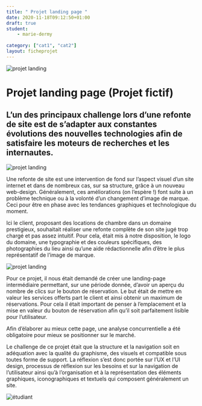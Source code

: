 ```yaml
---
title: " Projet landing page "
date: 2020-11-18T09:12:50+01:00
draft: true
student:
    - marie-dermy
   
category: ["cat1", "cat2"]   
layout: ficheprojet
---
```


![projet landing](/imagesprojets/Projet-Landing-Page/images/landing01.png#firstimg)

# Projet landing page (Projet fictif)

## L’un des principaux challenge lors d’une refonte de site est de s’adapter aux constantes évolutions des nouvelles technologies afin de satisfaire les moteurs de recherches et les internautes.

![projet landing](/imagesprojets/Projet-Landing-Page/images/landing03.png#secondimg)

Une refonte de site est une intervention de fond sur l’aspect visuel d’un site internet et dans de nombreux cas, sur sa structure, grâce à un nouveau web-design. Généralement, ces améliorations (on l’espère !) font suite à un problème technique ou à la volonté d’un changement d’image de marque.  Ceci pour être en phase avec les tendances graphiques et technologique du moment.

Ici le client, proposant des locations de chambre dans un domaine prestigieux, souhaitait réaliser une refonte complète de son site jugé trop chargé et pas assez intuitif. Pour cela, était mis à notre disposition, le logo du domaine, une typographie et des couleurs spécifiques, des photographies du lieu ainsi qu’une aide rédactionnelle afin d’être le plus représentatif de l’image de marque.

![projet landing](/imagesprojets/Projet-Landing-Page/images/landing01.png#thirdimg)

Pour ce projet, il nous était demandé de créer une landing-page intermédiaire permettant, sur une période donnée, d’avoir un aperçu du nombre de clics sur le bouton de réservation. Le but était de mettre en valeur les services offerts part le client et ainsi obtenir un maximum de réservations. Pour cela il était important de penser à l’emplacement et la mise en valeur du bouton de réservation afin qu’il soit parfaitement lisible pour l’utilisateur.

Afin d’élaborer au mieux cette page, une analyse concurrentielle a été obligatoire pour mieux se positionner sur le marché.

Le challenge de ce projet était que la structure et la navigation soit en adéquation avec la qualité du graphisme, des visuels et compatible sous toutes forme de support. La réflexion s’est donc portée sur l’UX et l’UI design, processus de réflexion sur les besoins et sur la navigation de l’utilisateur ainsi qu’à l’organisation et à la représentation des éléments graphiques, iconographiques et textuels qui composent généralement un site.

![étudiant](/imagesprojets/Projet-Landing-Page/participants/mariedermywd.png#center)